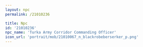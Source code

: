 ```yaml
---
layout: npc
permalink: /21010236

title: Npc
id: '21010236'
npc_name: 'Turka Army Corridor Commanding Officer'
icon_url: 'portrait/mob/21010067_n_blackrobeberserker_p.png'
---
```


